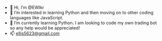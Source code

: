 - 👋 Hi, I’m @EWlkr
- 👀 I’m interested in learning Python and then moving on to other coding languages like JavaScript.
- 🌱 I’m currently learning Python. I am looking to code my own trading bot so any help would be appreciated!
- 📫 ellis5623@gmail.com

<!---
EWlkr/EWlkr is a ✨ special ✨ repository because its `README.md` (this file) appears on your GitHub profile.
You can click the Preview link to take a look at your changes.
--->
